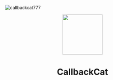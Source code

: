 <p align="left"> <img src="https://komarev.com/ghpvc/?username=callbackcat777&label=Profile%20views&color=0e75b6&style=flat" alt="callbackcat777" /> </p>


<p align="center"><img height="130px" src="https://c.tenor.com/ogsH7Ailje8AAAAM/cat-funny-cat.gif"></p>

<h1 align="center"> CallbackCat </h1>

